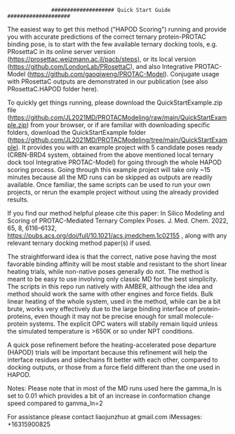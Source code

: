                   #################### Quick Start Guide ####################
The easiest way to get this method ("HAPOD Scoring") running and provide you with accurate predictions of the correct ternary protein-PROTAC binding pose, is to start with the few available ternary docking tools, e.g. PRosettaC in its online server version (https://prosettac.weizmann.ac.il/pacb/steps), or its local version (https://github.com/LondonLab/PRosettaC), and also Integrative PROTAC-Model (https://github.com/gaoqiweng/PROTAC-Model). Conjugate usage with PRosettaC outputs are demonstrated in our publication (see also PRosettaC.HAPOD folder here).

To quickly get things running, please download the QuickStartExample.zip file (https://github.com/JL2021MD/PROTACModeling/raw/main/QuickStartExample.zip) from your browser, or if are familiar with downloading specific folders, download the QuickStartExample folder (https://github.com/JL2021MD/PROTACModeling/tree/main/QuickStartExample). It provides you with an example project with 5 candidate poses ready (CRBN-BRD4 system, obtained from the above mentioned local ternary dock tool Integrative PROTAC-Model) for going through the whole HAPOD scoring process. Going through this example project will take only ~15 minutes because all the MD runs can be skipped as outputs are readily available. Once familiar, the same scripts can be used to run your own projects, or rerun the example project without using the already provided results.

If you find our method helpful please cite this paper: In Silico Modeling and Scoring of PROTAC-Mediated Ternary Complex Poses. J. Med. Chem. 2022, 65, 8, 6116–6132, https://pubs.acs.org/doi/full/10.1021/acs.jmedchem.1c02155 , along with any relevant ternary docking method paper(s) if used.

The straightforward idea is that the correct, native pose having the most favorable binding affinity will be most stable and resistant to the short linear heating trials, while non-native poses generally do not. The method is meant to be easy to use involving only classic MD for the best simplicity. The scripts in this repo run natively with AMBER, although the idea and method should work the same with other engines and force fields. Bulk linear heating of the whole system, used in the method, while can be a bit brute, works very effectively due to the large binding interface of protein-proteins, even though it may not be precise enough for small molecule-protein systems. The explicit OPC waters will stabily remain liquid unless the simulated temperature is >650K or so under NPT conditions.

A quick pose refinement before the heating-accelerated pose departure (HAPOD) trials will be important because this refinement will help the interface residues and sidechains fit better with each other, compared to docking outputs, or those from a force field different than the one used in HAPOD.

Notes: 
Please note that in most of the MD runs used here the gamma_ln is set to 0.01 which provides a bit of an increase in conformation change speed compared to gamma_ln=2

For assistance please contact liaojunzhuo at gmail.com
iMessages: +16315900825
